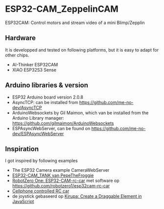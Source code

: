 # ESP32-CAM_ZeppelinCAM
ESP32CAM: Control motors and stream video of a mini Blimp/Zepplin

## Hardware
It is developped and tested on following platforms, but it is easy to adapt for other chips. 
- AI-Thinker ESP32CAM
- XIAO ESP32S3 Sense

## Arduino libraries & version
- ESP32 Arduino board version 2.0.8
- AsyncTCP: can be installed from https://github.com/me-no-dev/AsyncTCP
- ArduinoWebsockets by Gil Maimon, which van be installed from the Arduino Library manager: https://github.com/gilmaimon/ArduinoWebsockets
- ESPAsyncWebServer, can be found on https://github.com/me-no-dev/ESPAsyncWebServer

## Inspiration
I got inspired by following examples
- The ESP32 Camera example CameraWebServer
- [ESP32-CAM_TANK van PepeTheFroggie](https://github.com/PepeTheFroggie/ESP32CAM_RCTANK)
- [RobotZero One: ESP32-CAM-rc-car](https://robotzero.one/esp32-cam-rc-car/) met software op https://github.com/robotzero1/esp32cam-rc-car
- [Cellphone controlled RC car](https://github.com/neonious/lowjs_esp32_examples/tree/master/neonious_one/cellphone_controlled_rc_car) 
- de joystick gebaseerd op [Kirupa: Create a Draggable Element in JavaScript](https://www.kirupa.com/html5/drag.htm)
